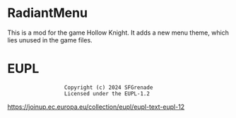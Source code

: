 # RadiantMenu

This is a mod for the game Hollow Knight.
It adds a new menu theme, which lies unused in the game files.

# EUPL
                      Copyright (c) 2024 SFGrenade
                      Licensed under the EUPL-1.2
https://joinup.ec.europa.eu/collection/eupl/eupl-text-eupl-12
